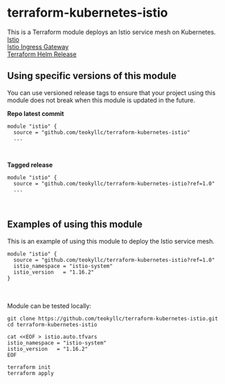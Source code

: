 # terraform-kubernetes-istio
This is a Terraform module deploys an Istio service mesh on Kubernetes.<br>
[Istio](https://istio.io/latest/docs/)<br>
[Istio Ingress Gateway](https://istio.io/latest/docs/tasks/traffic-management/ingress/ingress-control/)<br>
[Terraform Helm Release](https://registry.terraform.io/providers/hashicorp/helm/latest/docs/resources/release)<br>

## Using specific versions of this module
You can use versioned release tags to ensure that your project using this module does not break when this module is updated in the future.<br>

<b>Repo latest commit</b><br>
```
module "istio" {
  source = "github.com/teokyllc/terraform-kubernetes-istio"
  ...
```
<br>

<b>Tagged release</b><br>

```
module "istio" {
  source = "github.com/teokyllc/terraform-kubernetes-istio?ref=1.0"
  ...
```
<br>

## Examples of using this module
This is an example of using this module to deploy the Istio service mesh.<br>

```
module "istio" {
  source = "github.com/teokyllc/terraform-kubernetes-istio?ref=1.0"
  istio_namespace = "istio-system"
  istio_version   = "1.16.2"
}
```

<br><br>
Module can be tested locally:<br>
```
git clone https://github.com/teokyllc/terraform-kubernetes-istio.git
cd terraform-kubernetes-istio

cat <<EOF > istio.auto.tfvars
istio_namespace = "istio-system"
istio_version   = "1.16.2"
EOF

terraform init
terraform apply
```